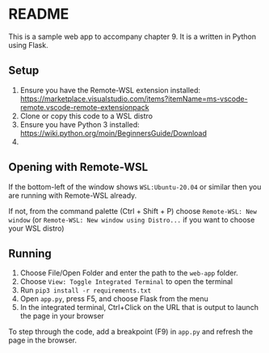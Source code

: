 # README

This is a sample web app to accompany chapter 9. It is a written in Python using Flask.

## Setup

1. Ensure you have the Remote-WSL extension installed: https://marketplace.visualstudio.com/items?itemName=ms-vscode-remote.vscode-remote-extensionpack
2. Clone or copy this code to a WSL distro
3. Ensure you have Python 3 installed: https://wiki.python.org/moin/BeginnersGuide/Download
4. 


## Opening with Remote-WSL

If the bottom-left of the window shows `WSL:Ubuntu-20.04` or similar then you are running with Remote-WSL already.

If not, from the command palette (Ctrl + Shift + P) choose `Remote-WSL: New window` (or `Remote-WSL: New window using Distro...` if you want to choose your WSL distro)

## Running

1. Choose File/Open Folder and enter the path to the `web-app` folder.
2. Choose `View: Toggle Integrated Terminal` to open the terminal
3. Run `pip3 install -r requirements.txt`
4. Open `app.py`, press F5, and choose Flask from the menu
5. In the integrated terminal, Ctrl+Click on the URL that is output to launch the page in your browser

To step through the code, add a breakpoint (F9) in `app.py` and refresh the page in the browser.